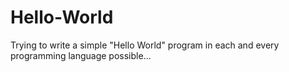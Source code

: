 # Hello-World
Trying to write a simple "Hello World" program in each and every programming language possible...

